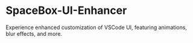 # SpaceBox-UI-Enhancer
Experience enhanced customization of VSCode UI, featuring animations, blur effects, and more.
